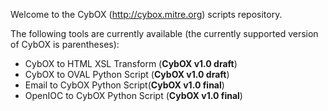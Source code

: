 Welcome to the CybOX (http://cybox.mitre.org) scripts repository.

The following tools are currently available (the currently supported version of CybOX is parentheses):
+ CybOX to HTML XSL Transform (**CybOX v1.0 draft**)
+ CybOX to OVAL Python Script (**CybOX v1.0 draft**)
+ Email to CybOX Python Script(**CybOX v1.0 final**)
+ OpenIOC to CybOX Python Script (**CybOX v1.0 final**)



